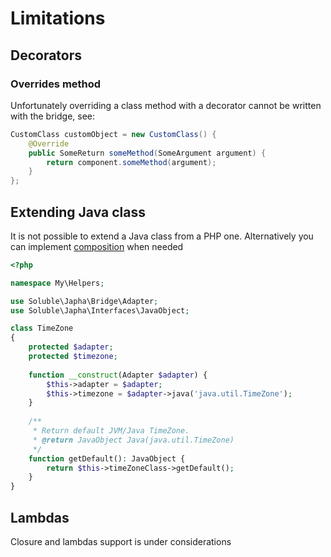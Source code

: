 # Limitations

## Decorators

### Overrides method

Unfortunately overriding a class method with a decorator cannot 
be written with the bridge, see:

```java
CustomClass customObject = new CustomClass() {
    @Override
	public SomeReturn someMethod(SomeArgument argument) {
	    return component.someMethod(argument);
    }
};
```

## Extending Java class

It is not possible to extend a Java class from a PHP one. Alternatively
you can implement [composition](https://en.wikipedia.org/wiki/Composition_over_inheritance) when
needed 
 
```php
<?php

namespace My\Helpers;

use Soluble\Japha\Bridge\Adapter;
use Soluble\Japha\Interfaces\JavaObject;

class TimeZone
{
    protected $adapter;
    protected $timezone;
    
    function __construct(Adapter $adapter) {
        $this->adapter = $adapter;
        $this->timezone = $adapter->java('java.util.TimeZone');
    }
    
    /**
     * Return default JVM/Java TimeZone.
     * @return JavaObject Java(java.util.TimeZone)
     */    
    function getDefault(): JavaObject {
        return $this->timeZoneClass->getDefault();        
    }
}    
``` 

## Lambdas

Closure and lambdas support is under considerations